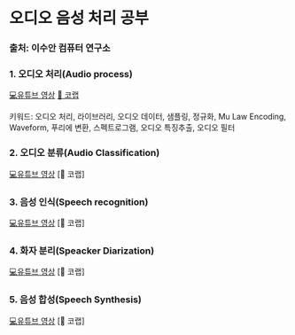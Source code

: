 # 오디오 음성 처리 공부

### 출처: 이수안 컴퓨터 연구소

### 1. 오디오 처리(Audio process)
[💻유튜브 영상](https://www.youtube.com/watch?v=oltGIc4uo5c&list=PL7ZVZgsnLwEGskuPmm2-pYsNKY8Ihs5AP&index=1)
[👀 코랩](https://colab.research.google.com/github/hyesukim1/Audio_study/blob/main/_%EC%98%A4%EB%94%94%EC%98%A4_%EC%B2%98%EB%A6%AC.ipynb)

키워드: 오디오 처리, 라이브러리, 오디오 데이터, 샘플링, 정규화, Mu Law Encoding, Waveform, 푸리에 변환, 스펙트로그램, 오디오 특징추출, 오디오 필터

### 2. 오디오 분류(Audio Classification)
[💻유튜브 영상](https://www.youtube.com/watch?v=Cf6QFjdU_KY&list=PL7ZVZgsnLwEGskuPmm2-pYsNKY8Ihs5AP&index=2)
[👀 코랩]


### 3. 음성 인식(Speech recognition)
[💻유튜브 영상](https://www.youtube.com/watch?v=WZt2_-S261g&list=PL7ZVZgsnLwEGskuPmm2-pYsNKY8Ihs5AP&index=3)
[👀 코랩]


### 4. 화자 분리(Speacker Diarization)
[💻유튜브 영상](https://www.youtube.com/watch?v=DLTij46bFsA&list=PL7ZVZgsnLwEGskuPmm2-pYsNKY8Ihs5AP&index=4)
[👀 코랩]


### 5. 음성 합성(Speech Synthesis)
[💻유튜브 영상](https://www.youtube.com/watch?v=3rpdqw_0dyU&list=PL7ZVZgsnLwEGskuPmm2-pYsNKY8Ihs5AP&index=5)
[👀 코랩]
